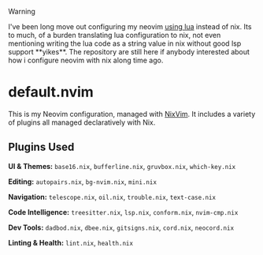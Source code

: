 > [!WARNING]
> I've been long move out configuring my neovim [using lua](https://github.com/mirzahilmi/nvim) instead of nix. Its to much, of a burden translating lua configuration to nix, not even mentioning writing the lua code as a string value in nix without good lsp support \*\*yikes**. The repository are still here if anybody interested about how i configure neovim with nix along time ago.

# default.nvim

This is my Neovim configuration, managed with [NixVim](https://github.com/nix-community/nixvim). It includes a variety of plugins all managed declaratively with Nix.

## Plugins Used

**UI & Themes:**
`base16.nix`, `bufferline.nix`, `gruvbox.nix`, `which-key.nix`  

**Editing:**
`autopairs.nix`, `bg-nvim.nix`, `mini.nix`  


**Navigation:**
`telescope.nix`, `oil.nix`, `trouble.nix`, `text-case.nix`  


**Code Intelligence:**
`treesitter.nix`, `lsp.nix`, `conform.nix`, `nvim-cmp.nix`  


**Dev Tools:**
`dadbod.nix`, `dbee.nix`, `gitsigns.nix`, `cord.nix`, `neocord.nix`  


**Linting & Health:**
`lint.nix`, `health.nix`  
